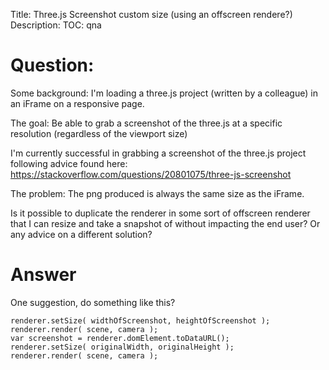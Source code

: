 Title: Three.js Screenshot custom size (using an offscreen rendere?)
Description:
TOC: qna

# Question:

Some background: I'm loading a three.js project (written by a colleague) in an iFrame on a responsive page. 

The goal: Be able to grab a screenshot of the three.js at a specific resolution (regardless of the viewport size)

I'm currently successful in grabbing a screenshot of the three.js project following advice found here: https://stackoverflow.com/questions/20801075/three-js-screenshot

The problem: The png produced is always the same size as the iFrame. 

Is it possible to duplicate the renderer in some sort of offscreen renderer that I can resize and take a snapshot of without impacting the end user? Or any advice on a different solution?

# Answer

One suggestion, do something like this?

    renderer.setSize( widthOfScreenshot, heightOfScreenshot );
    renderer.render( scene, camera );
    var screenshot = renderer.domElement.toDataURL();
    renderer.setSize( originalWidth, originalHeight );
    renderer.render( scene, camera );



